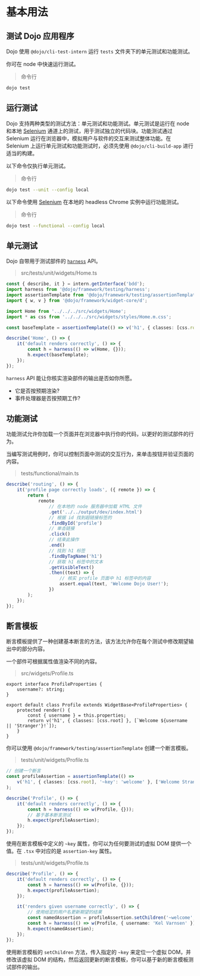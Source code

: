 # 基本用法

<!--
https://github.com/dojo/framework/blob/master/docs/en/testing/basic-usage.md
commit e0166b5ba5d0d2c94f914e60ede85522361a2665
-->

## 测试 Dojo 应用程序

Dojo 使用 `@dojo/cli-test-intern` 运行 `tests` 文件夹下的单元测试和功能测试。

你可在 node 中快速运行测试。

> 命令行

```bash
dojo test
```

## 运行测试

Dojo 支持两种类型的测试方法：单元测试和功能测试。单元测试是运行在 node 和本地 [Selenium] 通道上的测试，用于测试独立的代码块。功能测试通过 Selenium 运行在浏览器中，模拟用户与软件的交互来测试整体功能。在 Selenium 上运行单元测试和功能测试时，必须先使用 `@dojo/cli-build-app` 进行适当的构建。

以下命令仅执行单元测试。

> 命令行

```bash
dojo test --unit --config local
```

以下命令使用 [Selenium] 在本地的 headless Chrome 实例中运行功能测试。

> 命令行

```bash
dojo test --functional --config local
```

## 单元测试

Dojo 自带用于测试部件的 [`harness`](https://github.com/dojo/framework/tree/master/src/testing) API。

> src/tests/unit/widgets/Home.ts

```ts
const { describe, it } = intern.getInterface('bdd');
import harness from '@dojo/framework/testing/harness';
import assertionTemplate from '@dojo/framework/testing/assertionTemplate';
import { w, v } from '@dojo/framework/widget-core/d';

import Home from '../../../src/widgets/Home';
import * as css from '../../../src/widgets/styles/Home.m.css';

const baseTemplate = assertionTemplate(() => v('h1', { classes: [css.root] }, ['Home Page']));

describe('Home', () => {
	it('default renders correctly', () => {
		const h = harness(() => w(Home, {}));
		h.expect(baseTemplate);
	});
});
```

`harness` API 能让你核实渲染部件的输出是否如你所愿。

-   它是否按预期渲染?
-   事件处理器是否按预期工作?

## 功能测试

功能测试允许你加载一个页面并在浏览器中执行你的代码，以更好的测试部件的行为。

当编写测试用例时，你可以控制页面中测试的交互行为，来单击按钮并验证页面的内容。

> tests/functional/main.ts

```ts
describe('routing', () => {
	it('profile page correctly loads', ({ remote }) => {
		return (
			remote
				// 在本地的 node 服务器中加载 HTML 文件
				.get('../../output/dev/index.html')
				// 根据 id 找到超链接标签的
				.findById('profile')
				// 单击链接
				.click()
				// 结束此操作
				.end()
				// 找到 h1 标签
				.findByTagName('h1')
				// 获取 h1 标签中的文本
				.getVisibleText()
				.then((text) => {
					// 核实 profile 页面中 h1 标签中的内容
					assert.equal(text, 'Welcome Dojo User!');
				})
		);
	});
});
```

## 断言模板

断言模板提供了一种创建基本断言的方法，该方法允许你在每个测试中修改期望输出中的部分内容。

一个部件可根据属性值渲染不同的内容。

> src/widgets/Profile.ts

```tsx
export interface ProfileProperties {
	username?: string;
}

export default class Profile extends WidgetBase<ProfileProperties> {
	protected render() {
		const { username } = this.properties;
		return v('h1', { classes: [css.root] }, [`Welcome ${username || 'Stranger'}!`]);
	}
}
```

你可以使用 `@dojo/framework/testing/assertionTemplate` 创建一个断言模板。

> tests/unit/widgets/Profile.ts

```ts
// 创建一个断言
const profileAssertion = assertionTemplate(() =>
	v('h1', { classes: [css.root], '~key': 'welcome' }, ['Welcome Stranger!'])
);

describe('Profile', () => {
	it('default renders correctly', () => {
		const h = harness(() => w(Profile, {}));
		// 基于基本断言测试
		h.expect(profileAssertion);
	});
});
```

使用在断言模板中定义的 `~key` 属性，你可以为任何要测试的虚拟 DOM 提供一个值。在 `.tsx` 中对应的是 `assertion-key` 属性。

> tests/unit/widgets/Profile.ts

```ts
describe('Profile', () => {
	it('default renders correctly', () => {
		const h = harness(() => w(Profile, {}));
		h.expect(profileAssertion);
	});

	it('renders given username correctly', () => {
		// 使用给定的用户名更新期望的结果
		const namedAssertion = profileAssertion.setChildren('~welcome', () => ['Welcome Kel Varnsen!']);
		const h = harness(() => w(Profile, { username: 'Kel Varnsen' }));
		h.expect(namedAssertion);
	});
});
```

使用断言模板的 `setChildren` 方法，传入指定的 `~key` 来定位一个虚拟 DOM，并修改该虚拟 DOM 的结构，然后返回更新的断言模板，你可以基于新的断言模板测试部件的输出。

[dojo cli]: https://github.com/dojo/cli
[intern]: https://theintern.io/
[selenium]: http://www.seleniumhq.org/
